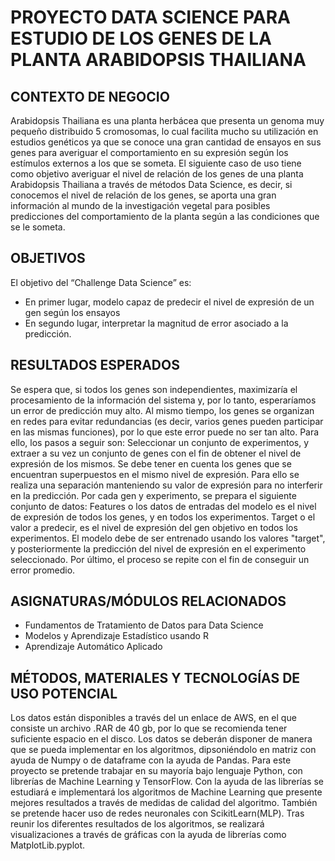 # PROYECTO DATA SCIENCE PARA ESTUDIO DE LOS GENES DE LA PLANTA ARABIDOPSIS THAILIANA


## CONTEXTO DE NEGOCIO
Arabidopsis Thailiana es una planta herbácea que presenta un genoma muy
pequeño distribuido 5 cromosomas, lo cual facilita mucho su
utilización en estudios genéticos ya que se conoce una gran cantidad de
ensayos en sus genes para averiguar el comportamiento en su expresión según
los estímulos externos a los que se someta.
El siguiente caso de uso tiene como objetivo averiguar el nivel de relación de los
genes de una planta Arabidopsis Thailiana a través de métodos Data Science, 
es decir, si conocemos el nivel de relación de los genes, se aporta una
gran información al mundo de la investigación vegetal para posibles
predicciones del comportamiento de la planta según a las condiciones que se le
someta.

## OBJETIVOS
El objetivo del “Challenge Data Science” es:
- En primer lugar, modelo capaz de predecir el nivel de expresión de un gen según los ensayos
- En segundo lugar, interpretar la magnitud de error asociado a la predicción.

## RESULTADOS ESPERADOS
Se espera que, si todos los genes son independientes, maximizaría el
procesamiento de la información del sistema y, por lo tanto, esperaríamos un
error de predicción muy alto. Al mismo tiempo, los genes se organizan en redes
para evitar redundancias (es decir, varios genes pueden participar en las mismas
funciones), por lo que este error puede no ser tan alto.
Para ello, los pasos a seguir son:
Seleccionar un conjunto de experimentos, y extraer a su vez un conjunto de
genes con el fin de obtener el nivel de expresión de los mismos. Se debe tener
en cuenta los genes que se encuentran superpuestos en el mismo nivel de
expresión. Para ello se realiza una separación manteniendo su valor de
expresión para no interferir en la predicción.
Por cada gen y experimento, se prepara el siguiente conjunto de datos:
Features o los datos de entradas del modelo es el nivel de expresión de todos
los genes, y en todos los experimentos.
Target o el valor a predecir, es el nivel de expresión del gen objetivo en todos
los experimentos.
El modelo debe de ser entrenado usando los valores "target", y posteriormente
la predicción del nivel de expresión en el experimento seleccionado.
Por último, el proceso se repite con el fin de conseguir un error promedio.

## ASIGNATURAS/MÓDULOS RELACIONADOS
- Fundamentos de Tratamiento de Datos para Data Science
- Modelos y Aprendizaje Estadístico usando R
- Aprendizaje Automático Aplicado

## MÉTODOS, MATERIALES Y TECNOLOGÍAS DE USO POTENCIAL
Los datos están disponibles a través del un enlace de AWS, en el que consiste
un archivo .RAR de 40 gb, por lo que se recomienda tener suficiente espacio
en el disco.
Los datos se deberán disponer de manera que se pueda implementar en los
algoritmos, dipsoniéndolo en matriz con ayuda de Numpy o de dataframe con
la ayuda de Pandas.
Para este proyecto se pretende trabajar en su mayoría bajo lenguaje Python,
con librerías de Machine Learning y TensorFlow.
Con la ayuda de las librerías se estudiará e implementará los algoritmos de
Machine Learning que presente mejores resultados a través de medidas de
calidad del algoritmo.
También se pretende hacer uso de redes neuronales con ScikitLearn(MLP).
Tras reunir los diferentes resultados de los algoritmos, se realizará
visualizaciones a través de gráficas con la ayuda de librerías como
MatplotLib.pyplot.
